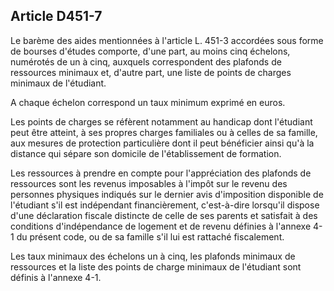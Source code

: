 ## Article D451-7

Le barème des aides mentionnées à l'article L. 451-3 accordées sous forme de bourses d'études comporte,
d'une part, au moins cinq échelons, numérotés de un à cinq, auxquels correspondent des plafonds de
ressources minimaux et, d'autre part, une liste de points de charges minimaux de l'étudiant.

A chaque échelon correspond un taux minimum exprimé en euros.

Les points de charges se réfèrent notamment au handicap dont l'étudiant peut être atteint, à ses propres
charges familiales ou à celles de sa famille, aux mesures de protection particulière dont il peut bénéficier
ainsi qu'à la distance qui sépare son domicile de l'établissement de formation.

Les ressources à prendre en compte pour l'appréciation des plafonds de ressources sont les revenus
imposables à l'impôt sur le revenu des personnes physiques indiqués sur le dernier avis d'imposition
disponible de l'étudiant s'il est indépendant financièrement, c'est-à-dire lorsqu'il dispose d'une déclaration
fiscale distincte de celle de ses parents et satisfait à des conditions d'indépendance de logement et de revenu
définies à l'annexe 4-1 du présent code, ou de sa famille s'il lui est rattaché fiscalement.

Les taux minimaux des échelons un à cinq, les plafonds minimaux de ressources et la liste des points de
charge minimaux de l'étudiant sont définis à l'annexe 4-1.


